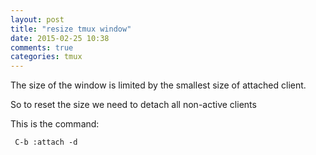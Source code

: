 ```yaml
---
layout: post
title: "resize tmux window"
date: 2015-02-25 10:38
comments: true
categories: tmux
---
```


The size of the window is limited by the smallest size of attached client.

So to reset the size we need to detach all non-active clients

This is the command:

     C-b :attach -d
